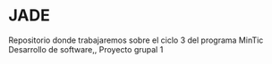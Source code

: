 # JADE
Repositorio donde trabajaremos sobre el ciclo 3 del programa MinTic Desarrollo de software,, Proyecto grupal 1
